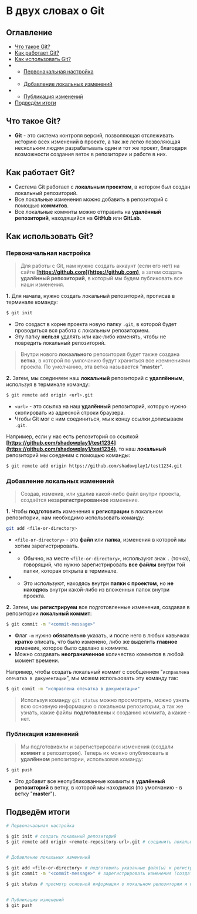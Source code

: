 # В двух словах о Git

## Оглавление
- [Что такое Git?](#что-такое-git)
- [Как работает Git?](#как-работает-git)
- [Как использовать Git?](#как-использовать-git)
- - [Первоначальная настройка](#первоначальная-настройка)
- - [Добавление локальных изменений](#добавление-локальных-изменений)
- - [Публикация изменений](#публикация-изменений)
- [Подведём итоги](#подведем-итоги)

## Что такое Git?
- **Git** - это система контроля версий, позволяющая отслеживать историю всех изменений в проекте, а так же легко позволяющая нескольким людям разрабатывать один и тот же проект, благодаря возможности создания веток в репозитории и работе в них.


## Как работает Git? 
- Система Git работает с **локальным проектом**, в котором был создан локальный репозиторий.
- Все локальные изменения можно добавить в репозиторий с помощью **коммитов**.
- Все локальные коммиты можно отправить на **удалённый репозиторий**, находящийся на **GitHub** или **GitLab**.


## Как использовать Git?

### Первоначальная настройка

> Для работы с Git, нам нужно создать аккаунт (если его нет) на сайте **[https://github.com](https://github.com)**, а затем создать **удалённый репозиторий**, в который мы будем публиковать все наши изменения.


**1.** Для начала, нужно создать локальный репозиторий, прописав в терминале команду:

```bash
$ git init
```

- Это создаст в корне проекта новую папку `.git`, в которой будет проводиться вся работа с локальным репозиторием.
- Эту папку **нельзя** удалять или как-либо изменять, чтобы не повредить локальный репозиторий.

> Внутри нового **локаального** репозитория будет также создана **ветка**, в которой по умлочанию будут храниться все иземнениями проекта.
> По умолчанию, эта ветка называется "**master**".

**2.** Затем, мы соединяем наш **локальный** репозиторий с **удаллённым**, используя в терминале команду:

```bash
$ git remote add origin <url>.git
```

- `<url>` - это ссылка на наш **удалённый** репозиторий, которую нужно скопировать из адресной строки браузера.
- Чтобы Git мог с ним соединиться, мы к концу ссылки дописываем `.git`.

Например, если у нас есть репозиторий со ссылкой **[https://github.com/shadowplay1/test1234](https://github.com/shadowplay1/test1234)**, то наш **локальный** репозиторий мы соеденим с помощью команды:

```bash
$ git remote add origin https://github.com/shadowplay1/test1234.git
```


### Добавление локальных изменений
> Создав, изменив, или удалив какой-либо файл внутри проекта, создаётся **незарегистрированное** изменение.

**1.** Чтобы **подготовить** изменения к **регистрации** в локальном репозитории, нам необходимо использовать команду:

```bash
git add <file-or-directory>
```

- `<file-or-directory>` - это **файл** или **папка**, изменения в которой мы хотим зарегистрировать.
- - Обычно, на месте `<file-or-directory>`, используют знак `.` (точка), говорящий, что нужно зарегистрировать **все файлы** внутри той папки, которая открыта в терминале.
- - Это используют, находясь внутри **папки с проектом**, но **не находясь** внутри какой-либо из вложенных папок внутри проекта.


**2.** Затем, мы **регистрируем** все подготовленные изменения, создавая в репозитории **локальный коммит**:

```bash
$ git commit -m "<commit-message>" 
```

- Флаг `-m` нужно **обязательно** указать, и после него в любых кавычках **кратко** описать, что было изменено, либо же выделить **главное** изменеие, которое было сделано в коммите.
- Можно создавать **неограниченное** количество коммитов в любой момент времени.

Например, чтобы создать локальный коммит с сообщением "`исправлена опечатка в документации`", мы можем использовать эту команду так:

```bash
$ git comit -m "исправлена опечатка в документации"
```

> Используя команду `git status` можно просмотреть, можно узнать всю основную информацию о локальном репозитории, а так же узнать, какие файлы **подготовлены** к созданию коммита, а какие - нет.

### Публикация изменений

> Мы подготовивили и зарегистрировали изменения (создали **коммит** в репозитории).
> Теперь их можно опубликовать в **удалённом** репозитории, использовав команду:

```bash
$ git push
```

- Это добавит все неопубликованные коммиты в **удалённый репозиторий** в ветку, в которой мы находимся (по умолчанию - в ветку "**master**").


## Подведём итоги
```bash
# Первоначальная настройка

$ git init # создать локальный репозиторий
$ git remote add origin <remote-repository-url>.git # соединить локальный репозиторий с удалённым


# Добавление локальных изменений

$ git add <file-or-directory> # подготовить указанные файл(ы) к регистрации (коммиту)
$ git commit -m "<commit-message>" # зарегистрировать изменения (создать коммит)

$ git status # просмотр основной информации о локальном репозитории и про все изменения в файлах проекта


# Публикация изменений
$ git push
```
